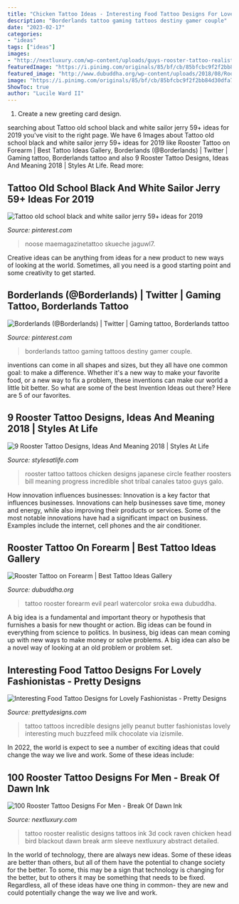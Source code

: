 ```yaml
---
title: "Chicken Tattoo Ideas - Interesting Food Tattoo Designs For Lovely Fashionistas"
description: "Borderlands tattoo gaming tattoos destiny gamer couple"
date: "2023-02-17"
categories:
- "ideas"
tags: ["ideas"]
images:
- "http://nextluxury.com/wp-content/uploads/guys-rooster-tattoo-realistic-with-black-ink-on-bicep.jpg"
featuredImage: "https://i.pinimg.com/originals/85/bf/cb/85bfcbc9f2f2bb84d30dfa79800d6f79.jpg"
featured_image: "http://www.dubuddha.org/wp-content/uploads/2018/08/Rooster-Tattoo-on-Forearm-by-Ewa-Sroka-728x728.jpg"
image: "https://i.pinimg.com/originals/85/bf/cb/85bfcbc9f2f2bb84d30dfa79800d6f79.jpg"
ShowToc: true
author: "Lucile Ward II"
---
```



1. Create a new greeting card design.

	

		
searching about Tattoo old school black and white sailor jerry 59+ ideas for 2019 you've visit to the right page. We have 6 Images about Tattoo old school black and white sailor jerry 59+ ideas for 2019 like Rooster Tattoo on Forearm | Best Tattoo Ideas Gallery, Borderlands (@Borderlands) | Twitter | Gaming tattoo, Borderlands tattoo and also 9 Rooster Tattoo Designs, Ideas And Meaning 2018 | Styles At Life. Read more:
		
    
## Tattoo Old School Black And White Sailor Jerry 59+ Ideas For 2019

<img loading=lazy src="https://i.pinimg.com/736x/53/7a/e9/537ae94b4d4c4fa324086dd8b914cb1a.jpg" onerror="this.onerror=null;this.src='https://tse4.mm.bing.net/th?id=OIP.VcBp0KEZoMDC6A8hHZzVjQAAAA&amp;pid=15.1';" alt="Tattoo old school black and white sailor jerry 59+ ideas for 2019">

_Source: pinterest.com_

>noose maemagazinetattoo skueche jaguwl7. 

	

Creative ideas can be anything from ideas for a new product to new ways of looking at the world. Sometimes, all you need is a good starting point and some creativity to get started.

    
## Borderlands (@Borderlands) | Twitter | Gaming Tattoo, Borderlands Tattoo

<img loading=lazy src="https://i.pinimg.com/originals/85/bf/cb/85bfcbc9f2f2bb84d30dfa79800d6f79.jpg" onerror="this.onerror=null;this.src='https://tse2.mm.bing.net/th?id=OIP.uIPDp53zuHz-zbdDqokRXAHaJ4&amp;pid=15.1';" alt="Borderlands (@Borderlands) | Twitter | Gaming tattoo, Borderlands tattoo">

_Source: pinterest.com_

>borderlands tattoo gaming tattoos destiny gamer couple. 

	

inventions can come in all shapes and sizes, but they all have one common goal: to make a difference. Whether it's a new way to make your favorite food, or a new way to fix a problem, these inventions can make our world a little bit better. So what are some of the best Invention Ideas out there? Here are 5 of our favorites.

    
## 9 Rooster Tattoo Designs, Ideas And Meaning 2018 | Styles At Life

<img loading=lazy src="https://i.pinimg.com/originals/54/b6/83/54b6833a3fbd2fcdddbe9187eb97d2f0.jpg" onerror="this.onerror=null;this.src='https://tse3.mm.bing.net/th?id=OIP.9szJwa3LX-RQqKgIc6N8bAHaJW&amp;pid=15.1';" alt="9 Rooster Tattoo Designs, Ideas And Meaning 2018 | Styles At Life">

_Source: stylesatlife.com_

>rooster tattoo tattoos chicken designs japanese circle feather roosters bill meaning progress incredible shot tribal canales tatoo guys galo. 

	

How innovation influences businesses:
Innovation is a key factor that influences businesses. Innovations can help businesses save time, money and energy, while also improving their products or services. Some of the most notable innovations have had a significant impact on business. Examples include the internet, cell phones and the air conditioner.

    
## Rooster Tattoo On Forearm | Best Tattoo Ideas Gallery

<img loading=lazy src="http://www.dubuddha.org/wp-content/uploads/2018/08/Rooster-Tattoo-on-Forearm-by-Ewa-Sroka-728x728.jpg" onerror="this.onerror=null;this.src='https://tse3.mm.bing.net/th?id=OIP.sLx_ureoHMefFrkMWvzZmgHaHa&amp;pid=15.1';" alt="Rooster Tattoo on Forearm | Best Tattoo Ideas Gallery">

_Source: dubuddha.org_

>tattoo rooster forearm evil pearl watercolor sroka ewa dubuddha. 

	

A big idea is a fundamental and important theory or hypothesis that furnishes a basis for new thought or action. Big ideas can be found in everything from science to politics. In business, big ideas can mean coming up with new ways to make money or solve problems. A big idea can also be a novel way of looking at an old problem or problem set.

    
## Interesting Food Tattoo Designs For Lovely Fashionistas - Pretty Designs

<img loading=lazy src="http://www.prettydesigns.com/wp-content/uploads/2014/10/Cute-Food-Tattoo.jpg" onerror="this.onerror=null;this.src='https://tse1.mm.bing.net/th?id=OIP.hfyKr68JwTrOEoBIKsUr0AHaKH&amp;pid=15.1';" alt="Interesting Food Tattoo Designs for Lovely Fashionistas - Pretty Designs">

_Source: prettydesigns.com_

>tattoo tattoos incredible designs jelly peanut butter fashionistas lovely interesting much buzzfeed milk chocolate via izismile. 

	

In 2022, the world is expect to see a number of exciting ideas that could change the way we live and work. Some of these ideas include:

    
## 100 Rooster Tattoo Designs For Men - Break Of Dawn Ink

<img loading=lazy src="http://nextluxury.com/wp-content/uploads/guys-rooster-tattoo-realistic-with-black-ink-on-bicep.jpg" onerror="this.onerror=null;this.src='https://tse2.mm.bing.net/th?id=OIP.juA9UeqETQwLA1j6nTMAkQHaHa&amp;pid=15.1';" alt="100 Rooster Tattoo Designs For Men - Break Of Dawn Ink">

_Source: nextluxury.com_

>tattoo rooster realistic designs tattoos ink 3d cock raven chicken head bird blackout dawn break arm sleeve nextluxury abstract detailed. 

	

In the world of technology, there are always new ideas. Some of these ideas are better than others, but all of them have the potential to change society for the better. To some, this may be a sign that technology is changing for the better, but to others it may be something that needs to be fixed. Regardless, all of these ideas have one thing in common- they are new and could potentially change the way we live and work.

